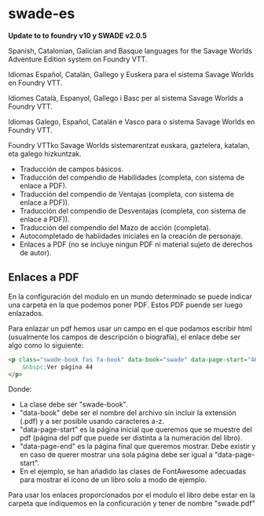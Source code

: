 # swade-es

**Update to to foundry v10 y SWADE v2.0.5**

Spanish, Catalonian, Galician and Basque languages for the Savage Worlds Adventure Edition system on Foundry VTT.

Idiomas Español, Catalán, Gallego y Euskera para el sistema Savage Worlds en Foundry VTT.

Idiomes Català, Espanyol, Gallego i Basc per al sistema Savage Worlds a Foundry VTT.

Idiomas Galego, Español, Catalán e Vasco para o sistema Savage Worlds en Foundry VTT.

Foundry VTTko Savage Worlds sistemarentzat euskara, gaztelera, katalan, eta galego hizkuntzak.


 - Traducción de campos básicos.
 - Traducción del compendio de Habilidades (completa, con sistema de enlace a PDF).
 - Traducción del compendio de Ventajas (completa, con sistema de enlace a PDF)).
 - Traducción del compendio de Desventajas (completa, con sistema de enlace a PDF)).
 - Traducción del compendio del Mazo de acción (completa).
 - Autocompletado de habiidades iniciales en la creación de personaje.
 - Enlaces a PDF (no se incluye ningun PDF ni material sujeto de derechos de autor).


## Enlaces a PDF
En la configuración del modulo en un mundo determinado se puede indicar una carpeta en la que podemos poner PDF. Estos PDF puende ser luego enlazados.

Para enlazar un pdf hemos usar un campo en el que podamos escribir html (usualmente los campos de descripción o biografía), el enlace debe ser algo como lo siguiente:

```html
<p class="swade-book fas fa-book" data-book="swade" data-page-start="46" data-page-end="47">
    &nbspc;Ver página 44
</p>
```
Donde:
 - La clase debe ser "swade-book".
 - "data-book" debe ser el nombre del archivo sin incluir la extensión (.pdf) y a ser posible usando caracteres a-z.
 - "data-page-start" es la página inicial que queremos que se muestre del pdf (página del pdf que puede ser distinta a la numeración del libro).
 - "data-page-end" es la página final que queremos mostrar. Debe existir y en caso de querer mostrar una sola página debe ser igual a "data-page-start".
 - En el ejemplo, se han añadido las clases de FontAwesome adecuadas para mostrar el icono de un libro solo a modo de ejemplo.

 Para usar los enlaces proporcionados por el modulo el libro debe estar en la carpeta que indiquemos en la conficuración y tener de nombre "swade.pdf"
 
 
 


